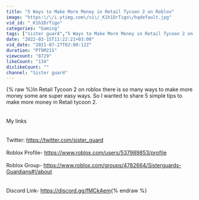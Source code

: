 ```yaml
---
title: "5 Ways to Make More Money in Retail Tycoon 2 on Roblox"
image: "https:\/\/i.ytimg.com\/vi\/_K1h1DrTigo\/hqdefault.jpg"
vid_id: "_K1h1DrTigo"
categories: "Gaming"
tags: ["sister guard","5 Ways to Make More Money in Retail Tycoon 2 on Roblox","retail tycoon 2 roblox how to"]
date: "2022-03-15T11:22:21+03:00"
vid_date: "2021-07-27T02:00:12Z"
duration: "PT9M21S"
viewcount: "8729"
likeCount: "134"
dislikeCount: ""
channel: "Sister guard"
---
```

{% raw %}In Retail Tycoon 2 on roblox there is so many ways to make more money some are super easy ways. So I wanted to share 5 simple tips to make more money in Retail tycoon 2. <br /><br /><br />My links<br /><br /><br />Twitter: <a rel="nofollow" target="blank" href="https://twitter.com/sister_guard">https://twitter.com/sister_guard</a><br /><br />Roblox Profile- <a rel="nofollow" target="blank" href="https://www.roblox.com/users/537989853/profile">https://www.roblox.com/users/537989853/profile</a><br /><br />Roblox Group- <a rel="nofollow" target="blank" href="https://www.roblox.com/groups/4782664/Sisterguards-Guardians#!/about">https://www.roblox.com/groups/4782664/Sisterguards-Guardians#!/about</a><br /><br /><br />Discord Link-  <a rel="nofollow" target="blank" href="https://discord.gg/fMCkAem">https://discord.gg/fMCkAem</a>{% endraw %}
